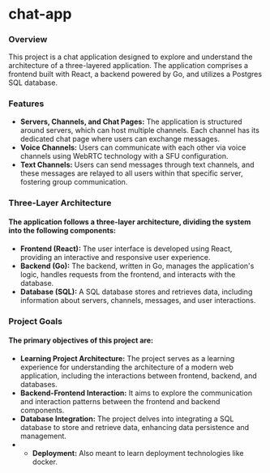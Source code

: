 # chat-app

### Overview

This project is a chat application designed to explore and understand the architecture of a three-layered application. The application comprises a frontend built with React, a backend powered by Go, and utilizes a Postgres SQL database.


### Features

* **Servers, Channels, and Chat Pages:** The application is structured around servers, which can host multiple channels. Each channel has its dedicated chat page where users can exchange messages.
* **Voice Channels:** Users can communicate with each other via voice channels using WebRTC technology with a SFU configuration.
* **Text Channels:** Users can send messages through text channels, and these messages are relayed to all users within that specific server, fostering group communication.


### Three-Layer Architecture

#### The application follows a three-layer architecture, dividing the system into the following components:
* **Frontend (React):** The user interface is developed using React, providing an interactive and responsive user experience.
* **Backend (Go):** The backend, written in Go, manages the application's logic, handles requests from the frontend, and interacts with the database.
* **Database (SQL):** A SQL database stores and retrieves data, including information about servers, channels, messages, and user interactions.


### Project Goals

#### The primary objectives of this project are:
* **Learning Project Architecture:** The project serves as a learning experience for understanding the architecture of a modern web application, including the interactions between frontend, backend, and databases.
* **Backend-Frontend Interaction:** It aims to explore the communication and interaction patterns between the frontend and backend components.
* **Database Integration:** The project delves into integrating a SQL database to store and retrieve data, enhancing data persistence and management.
* * **Deployment:** Also meant to learn deployment technologies like docker.
